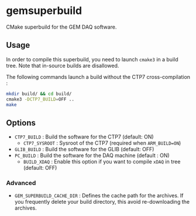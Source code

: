 # gemsuperbuild
CMake superbuild for the GEM DAQ software.

## Usage

In order to compile this superbuild, you need to launch `cmake3` in a build tree.
Note that in-source builds are disallowed.

The following commands launch a build without the CTP7 cross-compilation :
``` bash
mkdir build/ && cd build/
cmake3 -DCTP7_BUILD=OFF ..
make
```

## Options

* `CTP7_BUILD` : Build the software for the CTP7 (default: ON)
  * `CTP7_SYSROOT` : Sysroot of the CTP7 (required when `ARM_BUILD=ON`)
* `GLIB_BUILD` : Build the software for the GLIB (default: OFF)
* `PC_BUILD` : Build the software for the DAQ machine (default : ON)
  * `BUILD_XDAQ` : Enable this option if you want to compile `xDAQ` in tree (default: OFF)

### Advanced

* `GEM_SUPERBUILD_CACHE_DIR` : Defines the cache path for the archives. If you frequently delete your build directory, this avoid re-downloading the archives.

